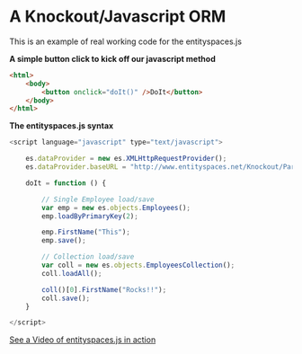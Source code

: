 A Knockout/Javascript ORM
============================================


This is an example of real working code for the entityspaces.js


**A simple button click to kick off our javascript method**


````html
<html>
    <body>
        <button onclick="doIt()" />DoIt</button>
    </body>
</html>
````


**The entityspaces.js syntax**


````javascript
<script language="javascript" type="text/javascript">

    es.dataProvider = new es.XMLHttpRequestProvider();
    es.dataProvider.baseURL = "http://www.entityspaces.net/Knockout/Part1/esService/esJson.svc/";

    doIt = function () {

        // Single Employee load/save
        var emp = new es.objects.Employees();
        emp.loadByPrimaryKey(2);

        emp.FirstName("This");
        emp.save();

        // Collection load/save
        var coll = new es.objects.EmployeesCollection();
        coll.loadAll();

        coll()[0].FirstName("Rocks!!");
        coll.save();
    }

</script>
````

[See a Video of entityspaces.js in action](http://www.entityspaces.net/developer/Videos/entityspaces_js/entityspaces.html)